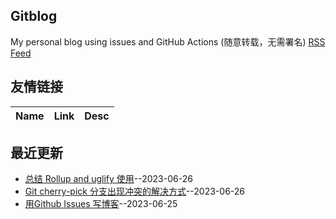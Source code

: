 ## Gitblog
My personal blog using issues and GitHub Actions (随意转载，无需署名)
[RSS Feed](https://raw.githubusercontent.com/for2me/blog/master/feed.xml)
## 友情链接
| Name | Link | Desc | 
 | ---- | ---- | ---- |
## 最近更新
- [总结 Rollup and uglify 使用](https://github.com/for2me/blog/issues/4)--2023-06-26
- [Git cherry-pick 分支出现冲突的解决方式](https://github.com/for2me/blog/issues/3)--2023-06-26
- [用Github Issues 写博客](https://github.com/for2me/blog/issues/2)--2023-06-25
